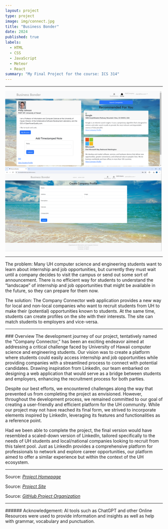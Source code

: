 ```yaml
---
layout: project
type: project
image: img/connect.jpg
title: "Business Bonder"
date: 2024
published: true
labels:
  - HTML
  - CSS
  - JavaScript
  - Meteor
  - React
summary: "My Final Project for the course: ICS 314"
---
```


<hr>

<div class="text-center p-4">
  <img width="500px" src="../img/Company.png" class="img-thumbnail" >
  <img width="500px" src="../img/AddCompany.png" class="img-thumbnail" >
</div>

<hr>
The problem: Many UH computer science and engineering students want to learn about internship and job opportunities, but currently they must wait until a company decides to visit the campus or send out some sort of announcement. There is no efficient way for students to understand the “landscape” of internship and job opportunities that might be available in the future, so they can prepare for them now.

The solution: The Company Connector web application provides a new way for local and non-local companies who want to recruit students from UH to make their (potential) opportunities known to students. At the same time, students can create profiles on the site with their interests. The site can match students to employers and vice-versa.

<hr>
### Overview
The development journey of our project, tentatively named the "Company Connector," has been an exciting endeavor aimed at addressing a critical challenge faced by University of Hawaii computer science and engineering students. Our vision was to create a platform where students could easily access internship and job opportunities while providing companies with a streamlined process to connect with potential candidates. Drawing inspiration from LinkedIn, our team embarked on designing a web application that would serve as a bridge between students and employers, enhancing the recruitment process for both parties.

Despite our best efforts, we encountered challenges along the way that prevented us from completing the project as envisioned. However, throughout the development process, we remained committed to our goal of creating a user-friendly and efficient platform for the UH community. While our project may not have reached its final form, we strived to incorporate elements inspired by LinkedIn, leveraging its features and functionalities as a reference point.

Had we been able to complete the project, the final version would have resembled a scaled-down version of LinkedIn, tailored specifically to the needs of UH students and local/national companies looking to recruit from this talent pool. Just as LinkedIn provides a comprehensive platform for professionals to network and explore career opportunities, our platform aimed to offer a similar experience but within the context of the UH ecosystem.

<hr>
Source: <a href="https://business-bonder.github.io/"><i>Project Homepage</i></a>

Source: <a href="https://businessbonders.xyz/"><i>Project Site</i></a>

Source: <a href="https://github.com/Business-Bonder"><i>GitHub Project Organization</i></a>

<hr>
###### Acknowledgement: AI tools such as ChatGPT and other Online Resources were used to provide information and insights as well as help with grammar, vocabulary and punctuation.
